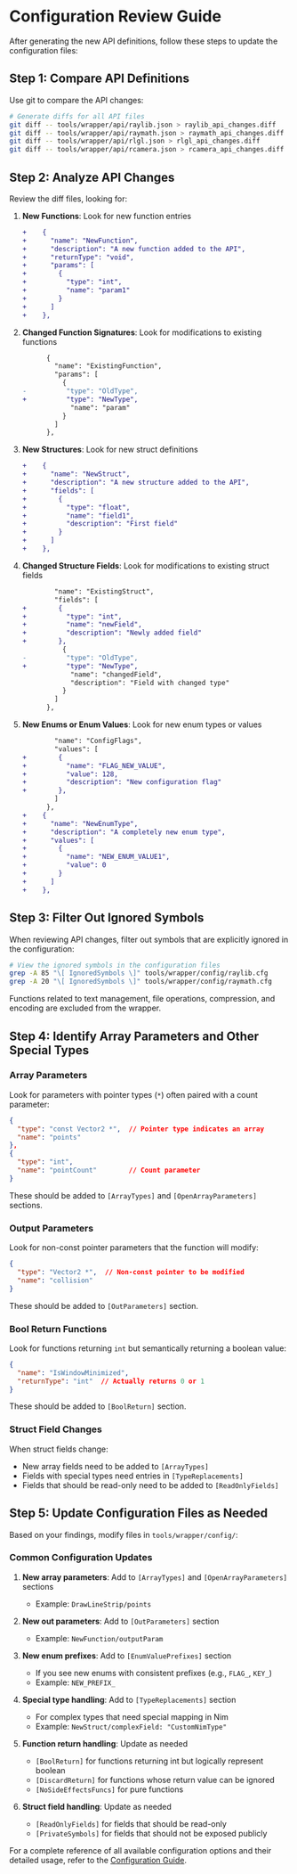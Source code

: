 # Configuration Review Guide

After generating the new API definitions, follow these steps to update the configuration files:

## Step 1: Compare API Definitions

Use git to compare the API changes:

```bash
# Generate diffs for all API files
git diff -- tools/wrapper/api/raylib.json > raylib_api_changes.diff
git diff -- tools/wrapper/api/raymath.json > raymath_api_changes.diff
git diff -- tools/wrapper/api/rlgl.json > rlgl_api_changes.diff
git diff -- tools/wrapper/api/rcamera.json > rcamera_api_changes.diff
```

## Step 2: Analyze API Changes

Review the diff files, looking for:

1. **New Functions**: Look for new function entries
   ```diff
   +    {
   +      "name": "NewFunction",
   +      "description": "A new function added to the API",
   +      "returnType": "void",
   +      "params": [
   +        {
   +          "type": "int",
   +          "name": "param1"
   +        }
   +      ]
   +    },
   ```

2. **Changed Function Signatures**: Look for modifications to existing functions
   ```diff
         {
           "name": "ExistingFunction",
           "params": [
             {
   -          "type": "OldType",
   +          "type": "NewType",
               "name": "param"
             }
           ]
         },
   ```

3. **New Structures**: Look for new struct definitions
   ```diff
   +    {
   +      "name": "NewStruct",
   +      "description": "A new structure added to the API",
   +      "fields": [
   +        {
   +          "type": "float",
   +          "name": "field1",
   +          "description": "First field"
   +        }
   +      ]
   +    },
   ```

4. **Changed Structure Fields**: Look for modifications to existing struct fields
   ```diff
           "name": "ExistingStruct",
           "fields": [
   +        {
   +          "type": "int",
   +          "name": "newField",
   +          "description": "Newly added field"
   +        },
             {
   -          "type": "OldType",
   +          "type": "NewType",
               "name": "changedField",
               "description": "Field with changed type"
             }
           ]
         },
   ```

5. **New Enums or Enum Values**: Look for new enum types or values
   ```diff
           "name": "ConfigFlags",
           "values": [
   +        {
   +          "name": "FLAG_NEW_VALUE",
   +          "value": 128,
   +          "description": "New configuration flag"
   +        },
           ]
         },
   +    {
   +      "name": "NewEnumType",
   +      "description": "A completely new enum type",
   +      "values": [
   +        {
   +          "name": "NEW_ENUM_VALUE1",
   +          "value": 0
   +        }
   +      ]
   +    },
   ```

## Step 3: Filter Out Ignored Symbols

When reviewing API changes, filter out symbols that are explicitly ignored in the configuration:

```bash
# View the ignored symbols in the configuration files
grep -A 85 "\[ IgnoredSymbols \]" tools/wrapper/config/raylib.cfg
grep -A 20 "\[ IgnoredSymbols \]" tools/wrapper/config/raymath.cfg
```

Functions related to text management, file operations, compression, and encoding are excluded from the wrapper.

## Step 4: Identify Array Parameters and Other Special Types

### Array Parameters
Look for parameters with pointer types (`*`) often paired with a count parameter:

```json
{
  "type": "const Vector2 *",  // Pointer type indicates an array
  "name": "points"
},
{
  "type": "int",
  "name": "pointCount"        // Count parameter
}
```

These should be added to `[ArrayTypes]` and `[OpenArrayParameters]` sections.

### Output Parameters
Look for non-const pointer parameters that the function will modify:

```json
{
  "type": "Vector2 *",  // Non-const pointer to be modified
  "name": "collision"
}
```

These should be added to `[OutParameters]` section.

### Bool Return Functions
Look for functions returning `int` but semantically returning a boolean value:

```json
{
  "name": "IsWindowMinimized",
  "returnType": "int"  // Actually returns 0 or 1
}
```

These should be added to `[BoolReturn]` section.

### Struct Field Changes
When struct fields change:
- New array fields need to be added to `[ArrayTypes]`
- Fields with special types need entries in `[TypeReplacements]`
- Fields that should be read-only need to be added to `[ReadOnlyFields]`

## Step 5: Update Configuration Files as Needed

Based on your findings, modify files in `tools/wrapper/config/`:

### Common Configuration Updates

1. **New array parameters**: Add to `[ArrayTypes]` and `[OpenArrayParameters]` sections
   - Example: `DrawLineStrip/points`

2. **New out parameters**: Add to `[OutParameters]` section
   - Example: `NewFunction/outputParam`

3. **New enum prefixes**: Add to `[EnumValuePrefixes]` section
   - If you see new enums with consistent prefixes (e.g., `FLAG_`, `KEY_`)
   - Example: `NEW_PREFIX_`

4. **Special type handling**: Add to `[TypeReplacements]` section
   - For complex types that need special mapping in Nim
   - Example: `NewStruct/complexField: "CustomNimType"`

5. **Function return handling**: Update as needed
   - `[BoolReturn]` for functions returning int but logically represent boolean
   - `[DiscardReturn]` for functions whose return value can be ignored
   - `[NoSideEffectsFuncs]` for pure functions

6. **Struct field handling**: Update as needed
   - `[ReadOnlyFields]` for fields that should be read-only
   - `[PrivateSymbols]` for fields that should not be exposed publicly

For a complete reference of all available configuration options and their detailed usage, refer to the [Configuration Guide](config_guide.md).

